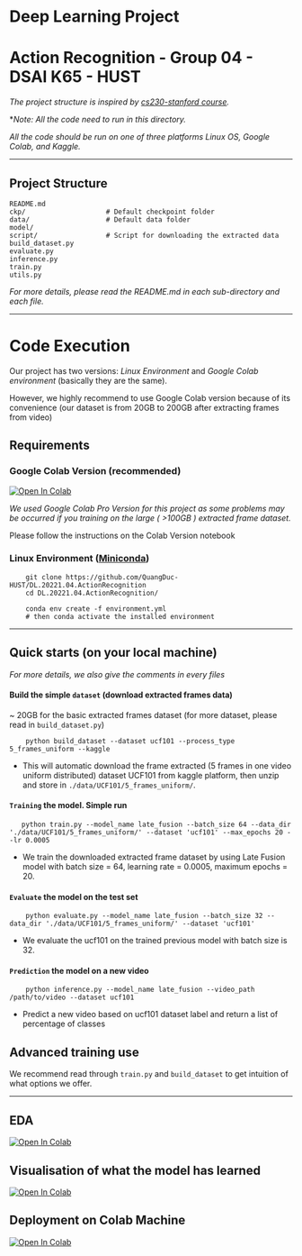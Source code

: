 # Deep Learning Project
# Action Recognition - Group 04 - DSAI K65 - HUST 
*The project structure is inspired by [cs230-stanford course](https://github.com/cs230-stanford/cs230-code-examples).*

**Note: All the code need to run in this directory.* 

*All the code should be run on one of three platforms Linux OS, Google Colab, and Kaggle.*

---
## Project Structure 

```
README.md               
ckp/                    # Default checkpoint folder
data/                   # Default data folder
model/
script/                 # Script for downloading the extracted data
build_dataset.py        
evaluate.py
inference.py
train.py
utils.py
```
*For more details, please read the README.md in each sub-directory and each file.*

---
# Code Execution   
Our project has two versions: *Linux Environment* and *Google Colab environment* (basically they are the same). 

However, we highly recommend to use Google Colab version because of its convenience (our dataset is from 20GB to 200GB after extracting frames from video)

## Requirements
### Google Colab Version (recommended)

[![Open In Colab](https://colab.research.google.com/assets/colab-badge.svg)](https://drive.google.com/drive/folders/1_L19tnAa6udACh7cNzx7mI6-KUYZReG_?usp=sharing)

*We used Google Colab Pro Version for this project as some problems may be occurred if you training on the large ( >100GB ) extracted frame dataset.*

Please follow the instructions on the Colab Version notebook
### Linux Environment ([Miniconda](https://docs.conda.io/en/latest/miniconda.html))
```
    git clone https://github.com/QuangDuc-HUST/DL.20221.04.ActionRecognition
    cd DL.20221.04.ActionRecognition/

    conda env create -f environment.yml
    # then conda activate the installed environment
```
---


## Quick starts (on your local machine)
*For more details, we also give the comments in every files*


#### Build the simple `dataset` (download extracted frames data)
~ 20GB for the basic extracted frames dataset (for more dataset, please read in `build_dataset.py`)
```
    python build_dataset --dataset ucf101 --process_type 5_frames_uniform --kaggle
```
* This will automatic download the frame extracted (5 frames in one video uniform distributed) dataset UCF101 from kaggle platform, then unzip and store in `./data/UCF101/5_frames_uniform/`.

#### `Training` the model. Simple run
```
   python train.py --model_name late_fusion --batch_size 64 --data_dir './data/UCF101/5_frames_uniform/' --dataset 'ucf101' --max_epochs 20 --lr 0.0005 
```
* We train the downloaded extracted frame dataset by using Late Fusion model with batch size = 64, learning rate = 0.0005, maximum epochs = 20.
#### `Evaluate` the model on the test set
```
    python evaluate.py --model_name late_fusion --batch_size 32 --data_dir './data/UCF101/5_frames_uniform/' --dataset 'ucf101' 
```
* We evaluate the ucf101 on the trained previous model with batch size is 32.

#### `Prediction` the model on a new video 
```
    python inference.py --model_name late_fusion --video_path /path/to/video --dataset ucf101 
```
* Predict a new video based on ucf101 dataset label and return a list of percentage of classes


## Advanced training use

We recommend read through `train.py` and `build_dataset` to get intuition of what options we offer.

---
## EDA  
[![Open In Colab](https://colab.research.google.com/assets/colab-badge.svg)](https://colab.research.google.com/drive/1c594erS-_glCHjxHIWpV1kh2A_cOf6ti?usp=sharing)


## Visualisation of what the model has learned
[![Open In Colab](https://colab.research.google.com/assets/colab-badge.svg)](https://colab.research.google.com/drive/1BG4_e7xbXrhvO9rffRuH2pUtj_sxppdf?usp=sharing)

## Deployment on Colab Machine
[![Open In Colab](https://colab.research.google.com/assets/colab-badge.svg)](https://colab.research.google.com/drive/1Cm7VICYWw32mVDEAEXYDsUQHrw3TlKfN?usp=sharing)


